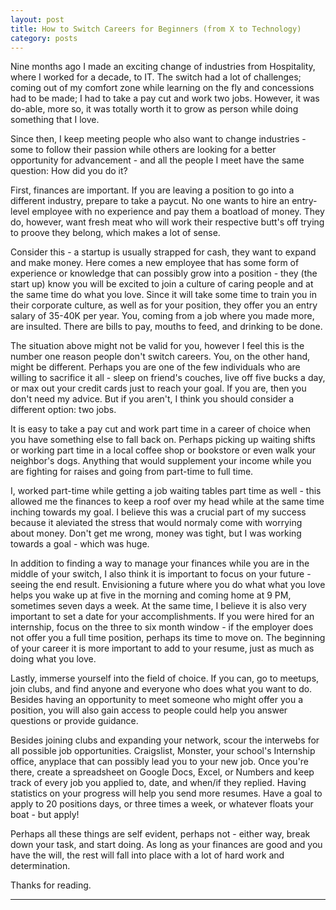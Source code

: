 ```yaml
---
layout: post
title: How to Switch Careers for Beginners (from X to Technology)
category: posts
---
```


Nine months ago I made an exciting change of industries from Hospitality, where I worked for a decade, to IT. The switch had a 
lot of challenges; coming out of my comfort zone while learning on the fly and  concessions had to be made; I had to take a 
pay cut and work two jobs. However, it was do-able, more so, it was totally worth it to grow as person while doing something
that I love.

Since then, I keep meeting people who also want to change industries - some to follow their passion while others are looking
for a better opportunity for advancement - and all the people I meet have the same question: How did you do it?

First, finances are important. If you are leaving a position to go into a different industry, prepare to take a paycut.
No one wants to hire an entry-level employee with no experience and pay them a boatload of money. They do, however, want
fresh meat who will work their respective butt's off trying to proove they belong, which makes a lot of sense.

Consider this - a startup is usually strapped for cash, they want to expand and make money. Here comes a new employee
that has some form of experience or knowledge that can possibly grow into a position - they (the start up) know you will 
be excited to join a culture of caring people and at the same time do what you love. Since it will take some time
to train you in their corporate culture, as well as for your position, they offer you an entry salary of 35-40K per year.
You, coming from a job where you made more, are insulted. There are bills to pay, mouths to feed, and drinking to be done.

The situation above might not be valid for you, however I feel this is the number one reason people don't switch careers. 
You, on the other hand, might be different. Perhaps you are one of the few individuals who are willing to sacrifice it all -
sleep on friend's couches, live off five bucks a day, or max out your credit cards just to reach your goal. If you are, then
you don't need my advice. But if you aren't, I think you should consider a different option: two jobs.

It is easy to take a pay cut and work part time in a career of choice when you have something else to fall back on. Perhaps
picking up waiting shifts or working part time in a local coffee shop or bookstore or even walk your neighbor's dogs. Anything
that would supplement your income while you are fighting for raises and going from part-time to full time.

I, worked part-time while getting a job waiting tables part time as well - this allowed me the finances to keep a roof
over my head while at the same time inching towards my goal. I believe this was a crucial part of my success because it
aleviated the stress that would normaly come with worrying about money. Don't get me wrong, money was tight, but I was
working towards a goal - which was huge.

In addition to finding a way to manage your finances while you are in the middle of your switch, I also think it is important
to focus on your future - seeing the end result. Envisioning a future where you do what what you love helps you wake up at
five in the morning and coming home at 9 PM, sometimes seven days a week. At the same time, I believe it is also very
important to set a date for your accomplishments. If you were hired for an internship, focus on the three to six
month window - if the employer does not offer you a full time position, perhaps its time to move on. The beginning of your
career it is more important to add to your resume, just as much as doing what you love.

Lastly, immerse yourself into the field of choice. If you can, go to meetups, join clubs, and find anyone and everyone who does
what you want to do. Besides having an opportunity to meet someone who might offer you a position, you will also gain access
to people could help you answer questions or provide guidance.

Besides joining clubs and expanding your network, scour the interwebs for all possible job opportunities. Craigslist, Monster,
your school's Internship office, anyplace that can possibly lead you to your new job. Once you're there, create a spreadsheet 
on Google Docs, Excel, or Numbers and keep track of every job you applied to, date, and when/if they replied. Having
statistics on your progress will help you send more resumes. Have a goal to apply to 20 positions days, or three times a week,
or whatever floats your boat - but apply!

Perhaps all these things are self evident, perhaps not - either way, break down your task, and start doing. As long as your
finances are good and you have the will, the rest will fall into place with a lot of hard work and determination.

Thanks for reading.


---

[jekyll]: https://github.com/mojombo/jekyll
[zh]: http://zachholman.com
[left]: https://github.com/holman/left#readme
[twitter]: https://twitter.com/bardworx


